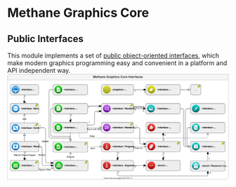 # Methane Graphics Core

## Public Interfaces

This module implements a set of [public object-oriented interfaces](Include/Methane/Graphics),
which make modern graphics programming easy and convenient in a platform and API independent way.
![Graphics Core Interfaces](../../../Docs/Diagrams/MethaneKit_GraphicsCore_Interfaces.svg)